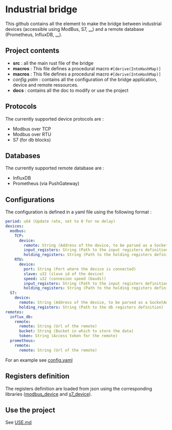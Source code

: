 # Industrial bridge
This github contains all the element to make the bridge between industrial devices (accessible using ModBus, S7, [...](#Protocols)) and a remote database (Prometheus, InfluxDB, [...](#Databases)).

## Project contents
- **src** : all the main rust file of the bridge 
- **macros** : This file defines a procedural macro `#[derive(IntoHashMap)]`
- **macros** : This file defines a procedural macro `#[derive(IntoHashMap)]`
- *config.yalm* : contains all the configuration of the bridge application, device and remote ressources.
- **docs** : contains all the doc to modify or use the project

## Protocols
The currently supported device protocols are :

- Modbus over TCP
- Modbus over RTU
- S7 (for db blocks)

## Databases
The currently supported remote database are : 

- InfluxDB
- Prometheus (via PushGateway)


## Configurations
The configuration is defined in a yaml file using the following format : 
```yaml
period: u64 (Update rate, set to 0 for no delay)
devices:
  modbus:
    TCP:
      device:
        remote: String (Address of the device, to be parsed as a SocketAddr)
        input_registers: String (Path to the input registers definition)
        holding_registers: String (Path to the holding registers definition)
    RTU:
      device:
        port: String (Port where the device is connected)
        slave: u32 (slave id of the device)
        speed: u32 (connexion speed (bauds))
        input_registers: String (Path to the input registers definition)
        holding_registers: String (Path to the holding registers definition)
  S7:
    device:
      remote: String (Address of the device, to be parsed as a SocketAddr)
      holding_registers: String (Path to the db registers definition)
remotes:
  influx_db:
    remote:
      remote: String (Url of the remote)
      bucket: String (Bucket in which to store the data)
      token: String (Access token for the remote)
  prometheus:
    remote:
      remote: String (Url of the remote)
```

For an example see [config.yaml](config.yaml)

## Registers definition
The registers definition are loaded from json using the corresponding libraries ([modbus_device](https://github.com/lkzjdnb/modbus_device) and [s7_device](https://github.com/lkzjdnb/S7_devices)).

## Use the project

See [USE.md](docs/USE.md)